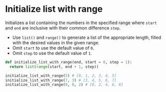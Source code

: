 # Initialize list with range

Initializes a list containing the numbers in the specified range where `start` and `end` are inclusive with their common difference `step`.

* Use `list()` and `range()` to generate a list of the appropriate length, filled with the desired values in the given range.
* Omit `start` to use the default value of `0`.
* Omit `step` to use the default value of `1`.

```py
def initialize_list_with_range(end, start = 0, step = 1):
  return list(range(start, end + 1, step))
```

```py
initialize_list_with_range(5) # [0, 1, 2, 3, 4, 5]
initialize_list_with_range(7, 3) # [3, 4, 5, 6, 7]
initialize_list_with_range(9, 0, 2) # [0, 2, 4, 6, 8]
```
